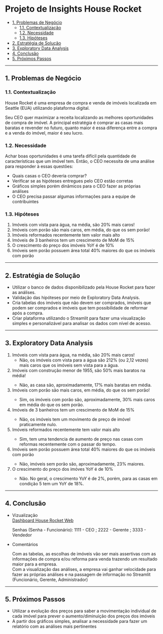 
<h1>Projeto de Insights House Rocket</h1>

- [1. Problemas de Negócio](#1-problemas-de-negócio)
    - [1.1. Contextualização](#11-contextualização)
    - [1.2. Necessidade](#12-necessidade)
    - [1.3. Hipóteses](#13-hipóteses)
- [2. Estratégia de Solução](#2-estratégia-de-solução)
- [3. Exploratory Data Analysis](#3-exploratory-data-analysis)
- [4. Conclusão](#4-conclusão)
- [5. Próximos Passos](#5-próximos-passos)

<hr>
<h2>1. Problemas de Negócio</h2>
<h3>1.1. Contextualização</h3>
<p>House Rocket é uma empresa de compra e venda de imóveis localizada em Seattle (EUA) utilizando plataforma digital.</p>
<p>Seu CEO quer maximizar a receita localizando as melhores oportunidades de compra de imóvel. A principal estratégia é comprar as casas mais baratas e revender no futuro, quanto maior é essa diferença entre a compra e a venda do imóvel, maior é seu lucro.</p>
<h3>1.2. Necessidade</h3>
<p>Achar boas oportunidades é uma tarefa difícil pela quantidade de características que um imóvel tem. Então, o CEO necessita de uma análise para responder à essas questões:</p>
<ul>
    <li>Quais casas o CEO deveria comprar?</li>
    <li>Verificar se as hipóteses entregues pelo CEO estão corretas</li>
    <li>Gráficos simples porém dinâmicos para o CEO fazer as próprias análises</li>
    <li>O CEO precisa passar algumas informações para a equipe de contribuintes</li>
</ul>
<h3>1.3. Hipóteses</h3>
<ol>
    <li>Imóveis com vista para água, na média, são 20% mais caros!</l1>
    <li>Imóveis com porão são mais caros, em média, do que os sem porão!</li>
    <li>Imóveis reformados recentemente tem valor mais alto</li>
    <li>Imóveis de 3 banheiros tem um crescimento de MoM de 15%</li>
    <li>O crescimento do preço dos imóveis YoY é de 10%</li>
    <li>Imóveis sem porão possuem área total 40% maiores do que os imóveis com porão</li>
</ol>
<hr>
<h2>2. Estratégia de Solução</h2>
<ul>
    <li>Utilizar o banco de dados disponibilizado pela House Rocket para fazer as análises.</li>
    <li>Validação das hipóteses por meio de Exploratory Data Analysis.</li>
    <li>Cria tabelas dos imóveis que não devem ser comprados, imóveis que podem ser comprados e imóveis que tem possibilidade de reformar após a compra.
    <li>Criar plataforma utilizando o Streamlit para fazer uma visualização simples e personalizável para analisar os dados com nível de acesso.</li>
</ul>
<hr>
<h2>3. Exploratory Data Analysis</h2>
<ol>
    <li>Imóveis com vista para água, na média, são 20% mais caros!</l1>
    <ul>
        <li>Não, os imóveis com vista para a água são 212% (ou 2,12 vezes) mais caros que os imóveis sem vista para a água.</li>
    </ul>
    <li>Imóveis com construção menor de 1955, são 50% mais baratos na média!</li>
    <ul>
        <li>Não, as casa são, aproximadamente, 17% mais baratas em média.</li>
    </ul>
    <li>Imóveis com porão são mais caros, em média, do que os sem porão!</li>
    <ul>
        <li>Sim, os imóveis com porão são, aproximadamente, 30% mais caros em média do que os sem porão.</li>
    </ul>
    <li>Imóveis de 3 banheiros tem um crescimento de MoM de 15%</li>
    <ul>
        <li>Não, os imóveis tem um movimento de preço de imóvel praticamente nulo.</li>
    </ul>
    <li>Imóveis reformados recentemente tem valor mais alto</li>
    <ul>
        <li>Sim, tem uma tendencia de aumento de preço nas casas com reformas recentemente com o passar do tempo.</li>
    </ul>
    <li>Imóveis sem porão possuem área total 40% maiores do que os imóveis com porão</li>
    <ul>
        <li>Não, imóveis sem porão são, aproximadamente, 23% maiores.</li>
    </ul>
    <li>O crescimento do preço dos imóves YoY é de 10%</li>
    <ul>
        <li>Não. No geral, o crescimento YoY é de 2%, porém, para as casas em condição 5 tem um YoY de 18%.</li>
    </ul>
</ol>
<hr>
<h2>4. Conclusão</h2>
<ul>
    <li>Vizualização</li>
    <a href="https://rafael-house-rocket.herokuapp.com/">Dashboard House Rocket Web</a>
    <p>Senhas (Senha - Funcionário): 1111 - CEO ; 2222 - Gerente ; 3333 - Vendedor</p>
    <li>Comentários</li>
    <p>Com as tabelas, as escolhas de imóveis vão ser mais assertivas com as informações de compra e/ou reforma para venda trazendo um resultado maior para a empresa.</br>
    Com a visualização das análises, a empresa vai ganhar velocidade para fazer as próprias análises e na passagem de informação no Streamlit (Funcionário, Gerente, Administrador)</p>
</ul>
<hr>
<h2>5. Próximos Passos</h2>
<ul>
    <li>Utilizar a evolução dos preços para saber a movimentação individual de cada imóvel para prever o aumento/diminuição dos preços dos imóveis</li>
    <li>A partir dos gráficos simples, analisar a necessidade para fazer um relatório com as análises mais pertinentes</li>
</ul>